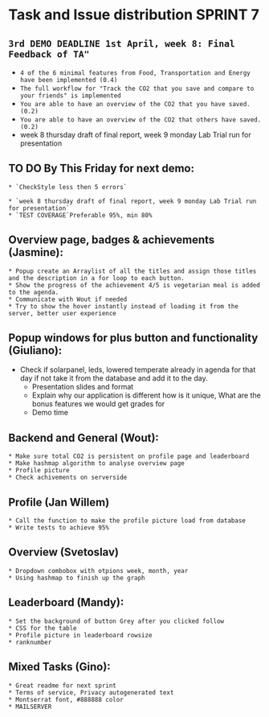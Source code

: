 # Task and Issue distribution SPRINT 7

## `3rd DEMO DEADLINE 1st April, week 8: Final Feedback of TA"`

* `4 of the 6 minimal features from Food, Transportation and Energy have been implemented (0.4)`
* `The full workflow for "Track the CO2 that you save and compare to your friends" is implemented`
* `You are able to have an overview of the CO2 that you have saved. (0.2)`
* `You are able to have an overview of the CO2 that others have saved. (0.2)`
* week 8 thursday draft of final report, week 9 monday Lab Trial run for presentation

## TO DO By This Friday for next demo:
	* `CheckStyle less then 5 errors`

    * `week 8 thursday draft of final report, week 9 monday Lab Trial run for presentation`
    * `TEST COVERAGE`Preferable 95%, min 80%

## Overview page, badges & achievements (Jasmine):

	* Popup create an Arraylist of all the titles and assign those titles and the description in a for loop to each button.
	* Show the progress of the achievement 4/5 is vegetarian meal is added to the agenda.
	* Communicate with Wout if needed
	* Try to show the hover instantly instead of loading it from the server, better user experience

## Popup windows for plus button and functionality (Giuliano):

* Check if solarpanel, leds, lowered temperate already in agenda for that day if not take it from the database and add it to the day.
	* Presentation slides and format
	* Explain why our application is different how is it unique, What are the bonus features we would get grades for
	* Demo time

## Backend and General (Wout):

	* Make sure total CO2 is persistent on profile page and leaderboard
	* Make hashmap algorithm to analyse overview page
	* Profile picture
	* Check achivements on serverside

## Profile (Jan Willem)

    * Call the function to make the profile picture load from database
	* Write tests to achieve 95%

## Overview (Svetoslav)

	* Dropdown combobox with otpions week, month, year
	* Using hashmap to finish up the graph

## Leaderboard (Mandy):

	* Set the background of button Grey after you clicked follow
	* CSS for the table
	* Profile picture in leaderboard rowsize
	* ranknumber

## Mixed Tasks (Gino): 
	* Great readme for next sprint
	* Terms of service, Privacy autogenerated text
	* Montserrat font, #888888 color 
	* MAILSERVER